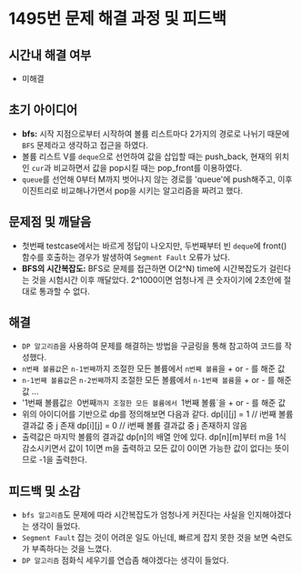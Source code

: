 # 1495번 문제 해결 과정 및 피드백

## 시간내 해결 여부
- 미해결

## 초기 아이디어
- **bfs:** 시작 지점으로부터 시작하여 볼륨 리스트마다 2가지의 경로로 나뉘기 때문에 `BFS` 문제라고 생각하고 접근을 하였다.
- 볼륨 리스트 V를 `deque`으로 선언하여 값을 삽입할 때는 push_back, 현재의 위치인 `cur`과 비교하면서 값을 pop시킬 때는 pop_front를 이용하였다.
- `queue`를 선언해 0부터 M까지 벗어나지 않는 경로를 'queue'에 push해주고, 이후 이진트리로 비교해나가면서 pop을 시키는 알고리즘을 짜려고 했다.


## 문제점 및 깨달음
- 첫번째 testcase에서는 바르게 정답이 나오지만, 두번째부터 빈 `deque`에 front() 함수를 호출하는 경우가 발생하여 `Segment Fault` 오류가 났다.
- **BFS의 시간복잡도:** BFS로 문제를 접근하면 O(2^N) time에 시간복잡도가 걸린다는 것을 시험시간 이후 깨달았다. 2^1000이면 엄청나게 큰 숫자이기에 2초안에 절대로 통과할 수 없다.

## 해결
- `DP 알고리즘`을 사용하여 문제를 해결하는 방법을 구글링을 통해 참고하여 코드를 작성했다.
- `n번째 볼륨값`은 `n-1번째`까지 조절한 모든 볼륨에서 `n번째 볼륨`을 + or - 를 해준 값
- `n-1번째 볼륨값`은 `n-2번째`까지 조절한 모든 볼륨에서 `n-1번째 볼륨`을 + or - 를 해준 값
...
- '1번째 볼륨값`은 `0번째`까지 조절한 모든 볼륨에서 `1번째 볼륨`을 + or - 를 해준 값
- 위의 아이디어를 기반으로 dp를 정의해보면 다음과 같다.
   dp[i][j] = 1 // i번째 볼륨 결과값 중 j 존재
   dp[i][j] = 0 // i번째 볼륨 결과값 중 j 존재하지 않음
- 출력값은 마지막 볼륨의 결과값 dp[n]의 배열 안에 있다. dp[n][m]부터 m을 1식 감소시키면서 값이 1이면 m을 출력하고 모든 값이 0이면 가능한 값이 없다는 뜻이므로 -1을 출력한다.


## 피드백 및 소감
- `bfs 알고리즘`도 문제에 따라 시간복잡도가 엄청나게 커진다는 사실을 인지해야겠다는 생각이 들었다.
- `Segment Fault` 잡는 것이 어려운 일도 아닌데, 빠르게 잡지 못한 것을 보면 숙련도가 부족하다는 것을 느꼈다.
- `DP 알고리즘` 점화식 세우기를 연습좀 해야겠다는 생각이 들었다.

